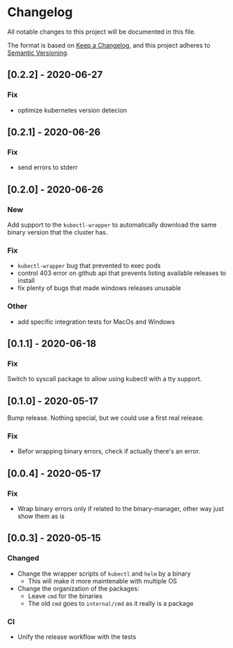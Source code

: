 # Changelog

All notable changes to this project will be documented in this file.

The format is based on [Keep a Changelog](https://keepachangelog.com/en/1.0.0/),
and this project adheres to [Semantic Versioning](https://semver.org/spec/v2.0.0.html).

## [0.2.2] - 2020-06-27

### Fix
- optimize kubernetes version detecion

## [0.2.1] - 2020-06-26

### Fix
- send errors to stderr

## [0.2.0] - 2020-06-26

### New
Add support to the `kubectl-wrapper` to automatically download the same binary
version that the cluster has.

### Fix
- `kubectl-wrapper` bug that prevented to exec pods
- control 403 error on github api that prevents listing available releases to
  install
- fix plenty of bugs that made windows releases unusable

### Other
- add specific integration tests for MacOs and Windows

## [0.1.1] - 2020-06-18

### Fix
Switch to syscall package to allow using kubectl with a tty support.

## [0.1.0] - 2020-05-17

Bump release. Nothing special, but we could use a first real release.

### Fix

- Befor wrapping binary errors, check if actually there's an error.

## [0.0.4] - 2020-05-17

### Fix

- Wrap binary errors only if related to the binary-manager, other way just show
  them as is

## [0.0.3] - 2020-05-15

### Changed

- Change the wrapper scripts of `kubectl` and  `helm` by a binary
  - This will make it more maintenable with multiple OS
- Change the organization of the packages:
  - Leave `cmd` for the binaries
  - The old `cmd` goes to `internal/cmd` as it really is a package

### CI
- Unify the release workflow with the tests
